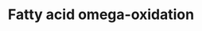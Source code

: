 ---
annotations:
- id: PW:0000642
  parent: classic metabolic pathway
  type: Pathway Ontology
  value: fatty acid degradation pathway
- id: PW:0001253
  parent: classic metabolic pathway
  type: Pathway Ontology
  value: fatty acid omega degradation pathway
authors:
- Evelo
- MaintBot
- Thomas
- Cizar
- Christine Chichester
- Youssefwalid
- Eweitz
description: ''
last-edited: 2021-05-16
organisms:
- Rattus norvegicus
redirect_from:
- /index.php/Pathway:WP133
- /instance/WP133
revision: null
schema-jsonld:
- '@context': https://schema.org/
  '@id': https://wikipathways.github.io/pathways/WP133.html
  '@type': Dataset
  creator:
    '@type': Organization
    name: WikiPathways
  description: ''
  keywords:
  - ADH1B
  - Adh1
  - Adh1c
  - Adh4
  - Adh6
  - Adh7
  - Aldh1a1
  - Aldh2
  - Cyp1a1
  - Cyp1a2
  - Cyp2a6
  - Cyp2d6
  - Cyp2e1
  - Cyp3a2
  - Cyp4a11
  license: CC0
  name: Fatty acid omega-oxidation
seo: CreativeWork
title: Fatty acid omega-oxidation
wpid: WP133
---